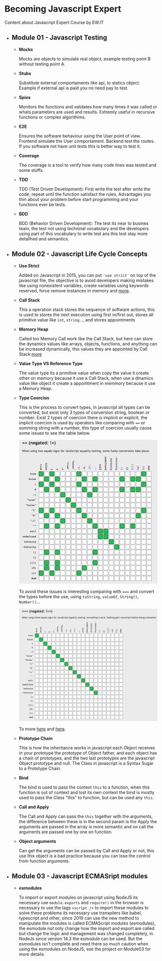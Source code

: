 # Becoming Javascript Expert

Content about Javascript Expert Course by EW.IT

- ## Module 01 - Javascript Testing

  - **Mocks**

    Mocks are objects to simulate real object, example testing point B without testing point A.

  - **Stubs**

    Substitute external comportaments like api, to statics object. Example if external api is paid you no need pay to test.

  - **Spies**

    Monitors the functions and validates how many times it was called or whats parameters are used and results. Extremly useful in recursive functions or complex algorithims.

  - **E2E**

    Ensures the software behaviour using the User point of view. Frontend simulate the User comportament. Backend test the routes. If you software not have unit tests this is better way to test it.

  - **Coverage**

    The coverage is a tool to verify how many code lines was tested and some stuffs.

  - **TDD**

    TDD (Test Driven Development): First write the test after write the code, repeat until the function satisfact the rules, Advantages you thin about your problem before start programming and your functions ever be tests.

  - **BDD**

    BDD (Behavior Driven Development): The test its near to busines team, the test not using techninal vocabulary and the developers using part of this vocabulary to write test ans this test stay more detallhed and semantics.

- ## Module 02 - Javascript Life Cycle Concepts

  - **Use Strict**

    Added on Javascript in 2015, you can put `'use strict'` on top of the javascript file, the objective is to avoid developers making mistakes like using nonexistent variables, create variables using keywords reserved, force remove instances in memory and [more](https://www.w3schools.com/js/js_strict.asp).

  - **Call Stack**

    This a operation stack stores the sequence of software actions, this is used to stores the next execution using first in/first out, stores all primitive value like `int`, `string`..., and stores appointments

  - **Memory Heap**

    Called too Memory Call work like the Call Stack, but here can store the dynamics values like arrays, objects, functions, and anything can be increased dynamically, this values they are appointed by Call Stack [more](https://medium.com/@allansendagi/javascript-fundamentals-call-stack-and-memory-heap-401eb8713204)

  - **Value Type VS Reference Type**

    The value type its a primitive value when copy the value it create other on memory because it use a Call Stack, when use a dinamics value like object it create a appointment in memmory because it use a Memory Heap.

  - **Type Coercion**

    This is the process to convert types, in javascript all types can be converted, but exist only 3 types of conversion string, boolean or number. Exist 2 types of coercion there is implicit or explicit, the implicit coercion is used by operators like comparing with `==` or summing string with a number, this type of coercion usually cause some issues to see the table below.

    ![== Table](<images/comparatorWith(==).png>)

    To avoid these issues is interesting comparing with `===` and convert the types before the use, using `toString`, `valueOf`, `String()`, `Number()`...

    ![=== Table](<images/comparatorWith(===).png>)

    To more [here](https://dorey.github.io/JavaScript-Equality-Table/) and [here](https://www.freecodecamp.org/news/js-type-coercion-explained-27ba3d9a2839/).

  - **Prototype Chain**

    This is how the inheritance works in javascript each Object receives in your prototype the prototype of Object father, and each object has a chain of prototypes, and the two last prototypes are the javascript Object prototype and null. The Class in javascript is a Syntax Sugar to a Prototype Chain.

  - **Bind**

    The bind is used to pass the context `this` to a function, when this function is out of context and lost its own context the bind is mostly used to pass the Class "this" to function, but can be used any `this`.

  - **Call and Apply**

    The Call and Apply can pass the `this` together with the arguments, the difference between these is in the second param is the Apply the arguments are passed in the array is more semantic and on call the arguments are passed one by one on function.

  - **Object arguments**

    Can get the arguments can be passed by Call and Apply or not, this use this object is a bad practice because you can lose the control from function arguments.

- ## Module 03 - Javascript ECMASript modules

  - **esmodules**

    To import or export modules on javascript using NodeJS its necessary use `module.exports` and `require()` in the browser is necessary to use the tags `<script />` to import these modules to solve these problems its necessary use transpilers like babel, typescript and other, since 2019 can use the new method to manipulate the modules is called ECMAScript modules (esmodules), the esmodule not only change how the import and export are called but change the logic and management was changed completely, in NodeJs since version 14.3 the esmodule can be used. But the esmodules isn't complete and need there so much caution when using the esmodules on NodeJS, see the project on Module03 for more details.
